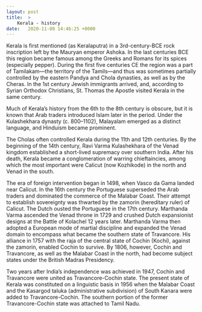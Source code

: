 ```yaml
---
layout: post
title:  >
    Kerala - history
date:   2020-11-08 14:46:25 +0000
---
```



Kerala is first mentioned (as Keralaputra) in a 3rd-century-BCE rock inscription left by the Mauryan emperor Ashoka. In the last centuries BCE this region became famous among the Greeks and Romans for its spices (especially pepper). During the first five centuries CE the region was a part of Tamilakam—the territory of the Tamils—and thus was sometimes partially controlled by the eastern Pandya and Chola dynasties, as well as by the Cheras. In the 1st century Jewish immigrants arrived, and, according to Syrian Orthodox Christians, St. Thomas the Apostle visited Kerala in the same century.  

Much of Kerala’s history from the 6th to the 8th century is obscure, but it is known that Arab traders introduced Islam later in the period. Under the Kulashekhara dynasty (c. 800–1102), Malayalam emerged as a distinct language, and Hinduism became prominent.   

The Cholas often controlled Kerala during the 11th and 12th centuries. By the beginning of the 14th century, Ravi Varma Kulashekhara of the Venad kingdom established a short-lived supremacy over southern India. After his death, Kerala became a conglomeration of warring chieftaincies, among which the most important were Calicut (now Kozhikode) in the north and Venad in the south.  

The era of foreign intervention began in 1498, when Vasco da Gama landed near Calicut. In the 16th century the Portuguese superseded the Arab traders and dominated the commerce of the Malabar Coast. Their attempt to establish sovereignty was thwarted by the zamorin (hereditary ruler) of Calicut. The Dutch ousted the Portuguese in the 17th century. Marthanda Varma ascended the Venad throne in 1729 and crushed Dutch expansionist designs at the Battle of Kolachel 12 years later. Marthanda Varma then adopted a European mode of martial discipline and expanded the Venad domain to encompass what became the southern state of Travancore. His alliance in 1757 with the raja of the central state of Cochin (Kochi), against the zamorin, enabled Cochin to survive. By 1806, however, Cochin and Travancore, as well as the Malabar Coast in the north, had become subject states under the British Madras Presidency.  

Two years after India’s independence was achieved in 1947, Cochin and Travancore were united as Travancore-Cochin state. The present state of Kerala was constituted on a linguistic basis in 1956 when the Malabar Coast and the Kasargod taluka (administrative subdivision) of South Kanara were added to Travancore-Cochin. The southern portion of the former Travancore-Cochin state was attached to Tamil Nadu.  

<!-- [ytb _vQM12KHLrk] -->
